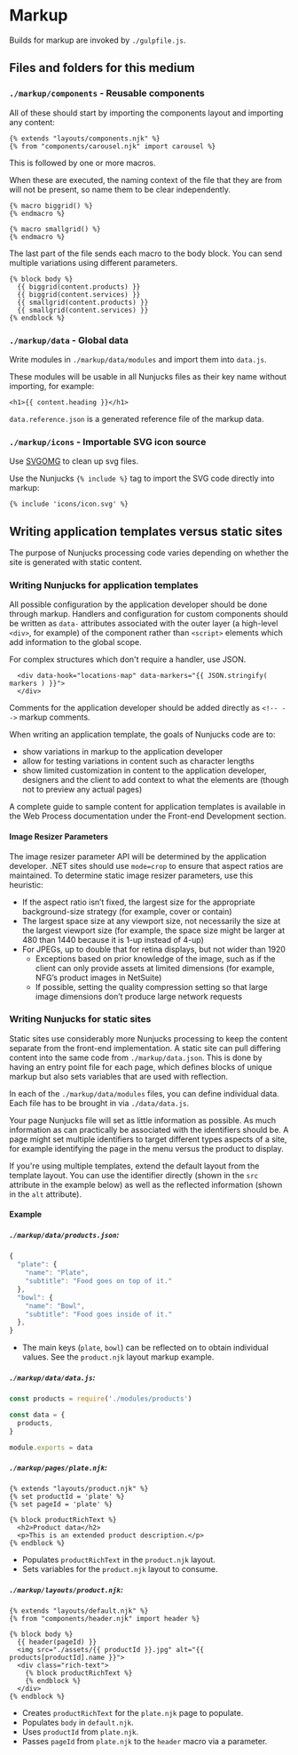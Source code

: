 # Markup

Builds for markup are invoked by `./gulpfile.js`.

## Files and folders for this medium

### `./markup/components` - Reusable components

All of these should start by importing the components layout and importing any content:

    {% extends "layouts/components.njk" %}
    {% from "components/carousel.njk" import carousel %}

This is followed by one or more macros.

When these are executed, the naming context of the file that they are from will not be present, so name them to be clear independently.

    {% macro biggrid() %}
    {% endmacro %}

    {% macro smallgrid() %}
    {% endmacro %}

The last part of the file sends each macro to the body block. You can send multiple variations using different parameters.

    {% block body %}
      {{ biggrid(content.products) }}
      {{ biggrid(content.services) }}
      {{ smallgrid(content.products) }}
      {{ smallgrid(content.services) }}
    {% endblock %}

### `./markup/data` - Global data

Write modules in `./markup/data/modules` and import them into `data.js`.

These modules will be usable in all Nunjucks files as their key name without importing, for example:

    <h1>{{ content.heading }}</h1>

`data.reference.json` is a generated reference file of the markup data.

### `./markup/icons` - Importable SVG icon source

Use [SVGOMG](https://jakearchibald.github.io/svgomg/) to clean up svg files.

Use the Nunjucks `{% include %}` tag to import the SVG code directly into markup:

    {% include 'icons/icon.svg' %}

## Writing application templates versus static sites

The purpose of Nunjucks processing code varies depending on whether the site is generated with static content.

### Writing Nunjucks for application templates

All possible configuration by the application developer should be done through markup. Handlers and configuration for custom components should be written as `data-` attributes associated with the outer layer (a high-level `<div>`, for example) of the component rather than `<script>` elements which add information to the global scope.

For complex structures which don't require a handler, use JSON.

```njk
  <div data-hook="locations-map" data-markers="{{ JSON.stringify( markers ) }}">
  </div>
```

Comments for the application developer should be added directly as `<!-- -->` markup comments.

When writing an application template, the goals of Nunjucks code are to:

- show variations in markup to the application developer
- allow for testing variations in content such as character lengths
- show limited customization in content to the application developer, designers and the client to add context to what the elements are (though not to preview any actual pages)

A complete guide to sample content for application templates is available in the Web Process documentation under the Front-end Development section.

#### Image Resizer Parameters

The image resizer parameter API will be determined by the application developer. .NET sites should use `mode=crop` to ensure that aspect ratios are maintained. To determine static image resizer parameters, use this heuristic:

- If the aspect ratio isn’t fixed, the largest size for the appropriate background-size strategy (for example, cover or contain)
- The largest space size at any viewport size, not necessarily the size at the largest viewport size (for example, the space size might be larger at 480 than 1440 because it is 1-up instead of 4-up)
- For JPEGs, up to double that for retina displays, but not wider than 1920
  - Exceptions based on prior knowledge of the image, such as if the client can only provide assets at limited dimensions (for example, NFG’s product images in NetSuite)
  - If possible, setting the quality compression setting so that large image dimensions don’t produce large network requests

### Writing Nunjucks for static sites

Static sites use considerably more Nunjucks processing to keep the content separate from the front-end implementation. A static site can pull differing content into the same code from `./markup/data.json`. This is done by having an entry point file for each page, which defines blocks of unique markup but also sets variables that are used with reflection.

In each of the `./markup/data/modules` files, you can define individual data. Each file has to be brought in via `./data/data.js`.

Your page Nunjucks file will set as little information as possible. As much information as can practically be associated with the identifiers should be. A page might set multiple identifiers to target different types aspects of a site, for example identifying the page in the menu versus the product to display.

If you're using multiple templates, extend the default layout from the template layout. You can use the identifier directly (shown in the `src` attribute in the example below) as well as the reflected information (shown in the `alt` attribute).

#### Example

##### `./markup/data/products.json`:

```js
{
  "plate": {
    "name": "Plate",
    "subtitle": "Food goes on top of it."
  },
  "bowl": {
    "name": "Bowl",
    "subtitle": "Food goes inside of it."
  },
}
```

- The main keys (`plate`, `bowl`) can be reflected on to obtain individual values. See the `product.njk` layout markup example.

##### `./markup/data/data.js`:

```js
const products = require('./modules/products')

const data = {
  products,
}

module.exports = data
```

##### `./markup/pages/plate.njk`:

```njk
{% extends "layouts/product.njk" %}
{% set productId = 'plate' %}
{% set pageId = 'plate' %}

{% block productRichText %}
  <h2>Product data</h2>
  <p>This is an extended product description.</p>
{% endblock %}
```

- Populates `productRichText` in the `product.njk` layout.
- Sets variables for the `product.njk` layout to consume.

##### `./markup/layouts/product.njk`:

```njk
{% extends "layouts/default.njk" %}
{% from "components/header.njk" import header %}

{% block body %}
  {{ header(pageId) }}
  <img src="./assets/{{ productId }}.jpg" alt="{{ products[productId].name }}">
  <div class="rich-text">
    {% block productRichText %}
    {% endblock %}
  </div>
{% endblock %}
```

- Creates `productRichText` for the `plate.njk` page to populate.
- Populates `body` in `default.njk`.
- Uses `productId` from `plate.njk`.
- Passes `pageId` from `plate.njk` to the `header` macro via a parameter.
